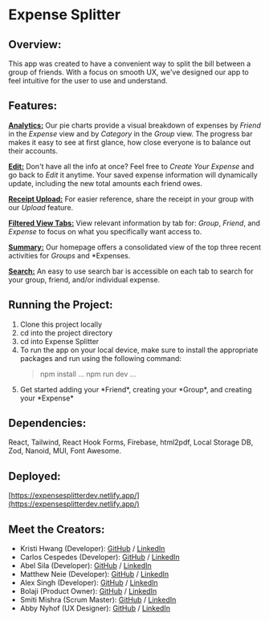 # Expense Splitter

## Overview:

This app was created to have a convenient way to split the bill between a group of friends. With a focus on smooth UX, we've designed our app to feel intuitive for the user to use and understand.

## Features:

**<u>Analytics:</u>**
Our pie charts provide a visual breakdown of expenses by _Friend_ in the _Expense_ view and by _Category_ in the _Group_ view. The progress bar makes it easy to see at first glance, how close everyone is to balance out their accounts.

**<u>Edit:</u>**
Don't have all the info at once? Feel free to _Create Your Expense_ and go back to _Edit_ it anytime. Your saved expense information will dynamically update, including the new total amounts each friend owes.

**<u>Receipt Upload:</u>**
For easier reference, share the receipt in your group with our _Upload_ feature.

**<u>Filtered View Tabs:</u>**
View relevant information by tab for: _Group_, _Friend_, and _Expense_ to focus on what you specifically want access to.

**<u>Summary:</u>**
Our homepage offers a consolidated view of the top three recent activities for _Groups_ and \*Expenses.

**<u>Search:</u>**
An easy to use search bar is accessible on each tab to search for your group, friend, and/or individual expense.

## Running the Project:

<ol>
<li> Clone this project locally</li>
<li> cd into the project directory</li>
<li> cd into Expense Splitter</li>
<li> To run the app on your local device, make sure to install the appropriate packages and run using the following command:</li>

> npm install
> ...
> npm run dev
> ...

<li> Get started adding your *Friend*, creating your *Group*, and creating your *Expense*</li>
</ol>

## Dependencies:

React, Tailwind, React Hook Forms, Firebase, html2pdf, Local Storage DB, Zod, Nanoid, MUI, Font Awesome.

## Deployed:

[https://expensesplitterdev.netlify.app/](https://expensesplitterdev.netlify.app/)

## Meet the Creators:

- Kristi Hwang (Developer): [GitHub](https://github.com/kristi-h) / [LinkedIn](https://www.linkedin.com/in/kristi-h-4542b38a/)
- Carlos Cespedes (Developer): [GitHub](https://github.com/ccespedes) / [LinkedIn](https://linkedin.com/in/account)
- Abel Sila (Developer): [GitHub](https://github.com/belunatic) / [LinkedIn](https://www.linkedin.com/in/abel-sila-24b4a97a/)
- Matthew Neie (Developer): [GitHub](https://github.com/MatthewNeie) / [LinkedIn](https://linkedin.com/in/matthew-neie)
- Alex Singh (Developer): [GitHub](https://github.com/singhalex) / [LinkedIn](https://www.linkedin.com/in/kaur-singh-748000254/)
- Bolaji (Product Owner): [GitHub](https://github.com/Anuoluwatobi) / [LinkedIn](https://www.linkedin.com/in/anuoluwatobi-majesty-bolaji-734583237/)
- Smiti Mishra (Scrum Master): [GitHub](https://github.com/SM171906) / [LinkedIn](https://www.linkedin.com/in/smitimishra/)
- Abby Nyhof (UX Designer): [GitHub](https://github.com/abbynyhof) / [LinkedIn](https://www.linkedin.com/in/abbynyhof/)

